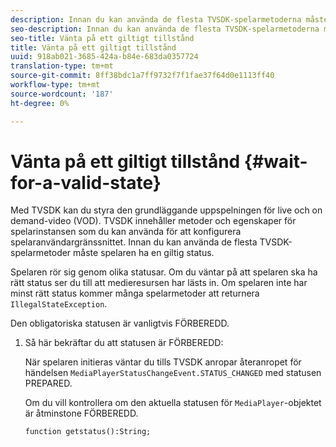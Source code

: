 ```yaml
---
description: Innan du kan använda de flesta TVSDK-spelarmetoderna måste spelaren ha en giltig status.
seo-description: Innan du kan använda de flesta TVSDK-spelarmetoderna måste spelaren ha en giltig status.
seo-title: Vänta på ett giltigt tillstånd
title: Vänta på ett giltigt tillstånd
uuid: 918ab021-3685-424a-b84e-683da0357724
translation-type: tm+mt
source-git-commit: 8ff38bdc1a7ff9732f7f1fae37f64d0e1113ff40
workflow-type: tm+mt
source-wordcount: '187'
ht-degree: 0%

---
```



# Vänta på ett giltigt tillstånd {#wait-for-a-valid-state}

Med TVSDK kan du styra den grundläggande uppspelningen för live och on demand-video (VOD). TVSDK innehåller metoder och egenskaper för spelarinstansen som du kan använda för att konfigurera spelaranvändargränssnittet. Innan du kan använda de flesta TVSDK-spelarmetoder måste spelaren ha en giltig status.

Spelaren rör sig genom olika statusar. Om du väntar på att spelaren ska ha rätt status ser du till att medieresursen har lästs in. Om spelaren inte har minst rätt status kommer många spelarmetoder att returnera `IllegalStateException`.

Den obligatoriska statusen är vanligtvis FÖRBEREDD.

1. Så här bekräftar du att statusen är FÖRBEREDD:

   När spelaren initieras väntar du tills TVSDK anropar återanropet för händelsen `MediaPlayerStatusChangeEvent.STATUS_CHANGED` med statusen PREPARED.

   Om du vill kontrollera om den aktuella statusen för `MediaPlayer`-objektet är åtminstone FÖRBEREDD.

   ```
   function getstatus():String;
   ```
